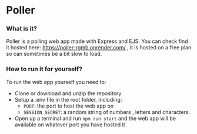 # Poller

### What is it?

Poller is a polling web app made with Express and EJS. You can check find it hosted here: https://poller-rgmb.onrender.com/ , it is hosted on a free plan so can sometimes be a bit slow to load.

### How to run it for yourself?

To run the web app yourself you need to:
* Clone or download and unzip the repository
* Setup a .env file in the root folder, including:
  * `PORT`: the port to host the web app on
  * `SESSION_SECRET`: a random string of numbers , letters and characters.
* Open up a terminal and run `npm run start` and the web app will be available on whatever port you have hosted it
